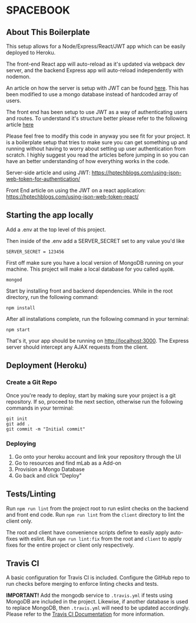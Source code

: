 # SPACEBOOK

## About This Boilerplate

This setup allows for a Node/Express/React/JWT app which can be easily deployed to Heroku.

The front-end React app will auto-reload as it's updated via webpack dev server, and the backend Express app will auto-reload independently with nodemon.

An article on how the server is setup with JWT can be found [here](https://hptechblogs.com/using-json-web-token-for-authentication/). This has been modified to use a mongo database instead of hardcoded array of users.

The front end has been setup to use JWT as a way of authenticating users and routes. To understand it's structure better please refer to the following article [here](https://hptechblogs.com/using-json-web-token-react/)

Please feel free to modify this code in anyway you see fit for your project. It is a boilerplate setup that tries to make sure you can get something up and running without having to worry about setting up user authentication from scratch.
I highly suggest you read the articles before jumping in so you can have an better understanding of how everything works in the code.

Server-side article and using JWT: https://hptechblogs.com/using-json-web-token-for-authentication/

Front End article on using the JWT on a react application: https://hptechblogs.com/using-json-web-token-react/

## Starting the app locally

Add a .env at the top level of this project.

Then inside of the .env add a SERVER_SECRET set to any value you'd like

```
SERVER_SECRET = 123456
```

First off make sure you have a local version of MongoDB running on your machine. This project will make a local database for you called `appDB`.

```
mongod
```

Start by installing front and backend dependencies. While in the root directory, run the following command:

```
npm install
```

After all installations complete, run the following command in your terminal:

```
npm start
```

That's it, your app should be running on <http://localhost:3000>. The Express server should intercept any AJAX requests from the client.

## Deployment (Heroku)

### Create a Git Repo

Once you're ready to deploy, start by making sure your project is a git repository. If so, proceed to the next section, otherwise run the following commands in your terminal:

```
git init
git add .
git commit -m "Initial commit"
```

### Deploying

1. Go onto your heroku account and link your repository through the UI
2. Go to resources and find mLab as a Add-on
3. Provision a Mongo Database
4. Go back and click "Deploy"

## Tests/Linting

Run `npm run lint` from the project root to run eslint checks on the backend
and front end code. Run `npm run lint` from the `client` directory to lint the
client only.

The root and client have convenience scripts define to easily apply auto-fixes
with eslint. Run `npm run lint:fix` from the root and `client` to apply fixes
for the entire project or client only respectively.

## Travis CI

A basic configuration for Travis CI is included. Configure the GitHub repo to
run checks before merging to enforce linting checks and tests.

**IMPORTANT!** Add the mongodb service to `.travis.yml` if tests using MongoDB
are included in the project. Likewise, if another database is used to replace
MongoDB, then `.travis.yml` will need to be updated accordingly. Please refer
to the [Travis CI Documentation](https://docs.travis-ci.com/) for more
information.
